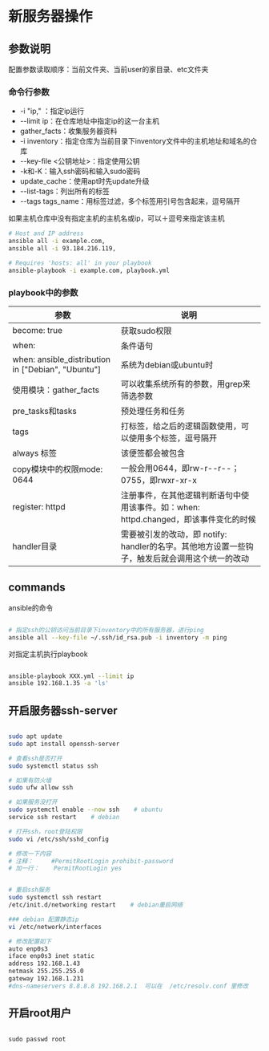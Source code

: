 # 新服务器操作

## 参数说明

配置参数读取顺序：当前文件夹、当前user的家目录、etc文件夹

### 命令行参数

- -i "ip,"  ：指定ip运行
- --limit ip：在仓库地址中指定ip的这一台主机
- gather_facts：收集服务器资料
- -i inventory：指定仓库为当前目录下inventory文件中的主机地址和域名的仓库
- --key-file <公钥地址>：指定使用公钥
- -k和-K：输入ssh密码和输入sudo密码
- update_cache：使用apt时先update升级
- --list-tags：列出所有的标签
- --tags tags_name：用标签过滤，多个标签用引号包含起来，逗号隔开

如果主机仓库中没有指定主机的主机名或ip，可以＋逗号来指定该主机

```bash
# Host and IP address
ansible all -i example.com,
ansible all -i 93.184.216.119,

# Requires 'hosts: all' in your playbook
ansible-playbook -i example.com, playbook.yml
```

### playbook中的参数

| 参数  | 说明  |
|---|---|
| become: true  | 获取sudo权限  |
| when:  | 条件语句  |
| when: ansible_distribution in ["Debian", "Ubuntu"]  | 系统为debian或ubuntu时  |
| 使用模块：gather_facts  | 可以收集系统所有的参数，用grep来筛选参数  |
| pre_tasks和tasks  | 预处理任务和任务  |
| tags  | 打标签，给之后的逻辑函数使用，可以使用多个标签，逗号隔开  |
| always 标签 | 该便签都会被包含 |
| copy模块中的权限mode: 0644  | 一般会用0644，即rw-r--r--；0755，即rwxr-xr-x |
| register: httpd  | 注册事件，在其他逻辑判断语句中使用该事件。如：when: httpd.changed，即该事件变化的时候  |
| handler目录  | 需要被引发的改动，即 notify: handler的名字。其他地方设置一些钩子，触发后就会调用这个统一的改动  |

## commands

ansible的命令

```bash

# 指定ssh的公钥访问当前目录下inventory中的所有服务器，进行ping
ansible all --key-file ~/.ssh/id_rsa.pub -i inventory -m ping

```

对指定主机执行playbook

```bash

ansible-playbook XXX.yml --limit ip
ansible 192.168.1.35 -a 'ls'

```

## 开启服务器ssh-server

```bash

sudo apt update
sudo apt install openssh-server

# 查看ssh是否打开
sudo systemctl status ssh

# 如果有防火墙
sudo ufw allow ssh

# 如果服务没打开
sudo systemctl enable --now ssh    # ubuntu
service ssh restart    # debian

# 打开ssh，root登陆权限
sudo vi /etc/ssh/sshd_config

# 修改一下内容
# 注释：     #PermitRootLogin prohibit-password
# 加一行：    PermitRootLogin yes


# 重启ssh服务
sudo systemctl ssh restart
/etc/init.d/networking restart    # debian重启网络

### debian 配置静态ip
vi /etc/network/interfaces

# 修改配置如下
auto enp0s3
iface enp0s3 inet static
address 192.168.1.43
netmask 255.255.255.0
gateway 192.168.1.231
#dns-nameservers 8.8.8.8 192.168.2.1  可以在  /etc/resolv.conf 里修改


```

## 开启root用户

```

sudo passwd root

```
